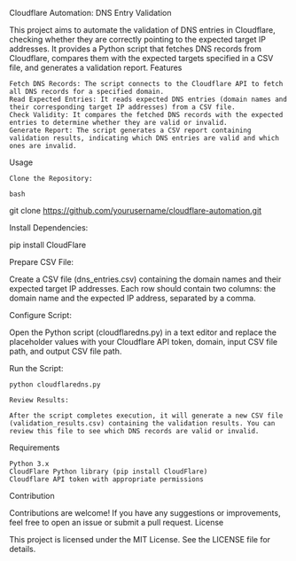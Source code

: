 Cloudflare Automation: DNS Entry Validation

This project aims to automate the validation of DNS entries in Cloudflare, checking whether they are correctly pointing to the expected target IP addresses. It provides a Python script that fetches DNS records from Cloudflare, compares them with the expected targets specified in a CSV file, and generates a validation report.
Features

    Fetch DNS Records: The script connects to the Cloudflare API to fetch all DNS records for a specified domain.
    Read Expected Entries: It reads expected DNS entries (domain names and their corresponding target IP addresses) from a CSV file.
    Check Validity: It compares the fetched DNS records with the expected entries to determine whether they are valid or invalid.
    Generate Report: The script generates a CSV report containing validation results, indicating which DNS entries are valid and which ones are invalid.

Usage

    Clone the Repository:

    bash

git clone https://github.com/yourusername/cloudflare-automation.git

Install Dependencies:

pip install CloudFlare

Prepare CSV File:

Create a CSV file (dns_entries.csv) containing the domain names and their expected target IP addresses. Each row should contain two columns: the domain name and the expected IP address, separated by a comma.

Configure Script:

Open the Python script (cloudflaredns.py) in a text editor and replace the placeholder values with your Cloudflare API token, domain, input CSV file path, and output CSV file path.

Run the Script:

    python cloudflaredns.py

    Review Results:

    After the script completes execution, it will generate a new CSV file (validation_results.csv) containing the validation results. You can review this file to see which DNS records are valid or invalid.

Requirements

    Python 3.x
    CloudFlare Python library (pip install CloudFlare)
    Cloudflare API token with appropriate permissions

Contribution

Contributions are welcome! If you have any suggestions or improvements, feel free to open an issue or submit a pull request.
License

This project is licensed under the MIT License. See the LICENSE file for details.